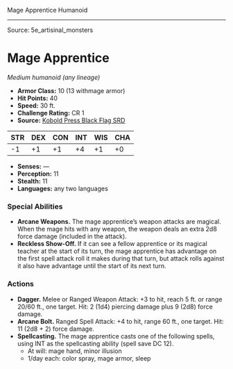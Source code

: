 <MonsterName/>Mage Apprentice</MonsterName>
<CreatureType/>Humanoid</CreatureType>



---

Source: 5e_artisinal_monsters

# Mage Apprentice

*Medium humanoid (any lineage)*

- **Armor Class:** 10 (13 withmage armor)
- **Hit Points:** 40
- **Speed:** 30 ft.
- **Challenge Rating:** CR 1
- **Source:** [Kobold Press Black Flag SRD](https://koboldpress.com/black-flag-roleplaying/)

| STR | DEX | CON | INT | WIS | CHA |
| --- | --- | --- | --- | --- | --- |
| -1 | +1 | +1 | +4 | +1 | +0 |

- **Senses:** —
- **Perception:** 11
- **Stealth:** 11
- **Languages:** any two languages

### Special Abilities

- **Arcane Weapons.** The mage apprentice’s weapon attacks are magical. When the mage hits with any weapon, the weapon deals an extra 2d8 force damage (included in the attack).
- **Reckless Show-Off.** If it can see a fellow apprentice or its magical teacher at the start of its turn, the mage apprentice has advantage on the first spell attack roll it makes during that turn, but attack rolls against it also have advantage until the start of its next turn.

### Actions

- **Dagger.** Melee or Ranged Weapon Attack: +3 to hit, reach 5 ft. or range 20/60 ft., one target. Hit: 2 (1d4) piercing damage plus 9 (2d8) force damage.
- **Arcane Bolt.** Ranged Spell Attack: +4 to hit, range 60 ft., one target. Hit: 11 (2d8 + 2) force damage.
- **Spellcasting.** The mage apprentice casts one of the following spells, using INT as the spellcasting ability (spell save DC 12).
	- At will: mage hand, minor illusion
	- 1/day each: color spray, mage armor, sleep



